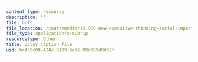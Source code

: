 ```yaml
---
content_type: resource
description: ''
file: null
file_location: /coursemedia/15-960-new-executive-thinking-social-impact-technology-projects-fall-2017-spring-2018/bc435c08424c01096c7698d789d0d02f_EZCmSXZnT6Q.srt
file_type: application/x-subrip
resourcetype: Other
title: 3play caption file
uid: bc435c08-424c-0109-6c76-98d789d0d02f
---
```

